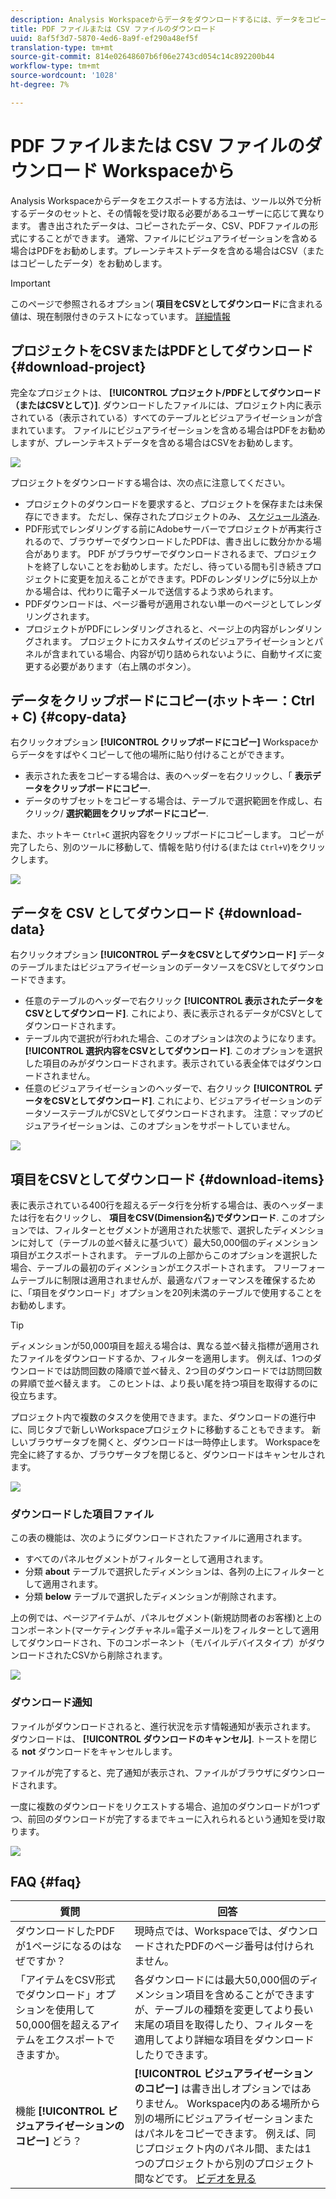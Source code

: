 ```yaml
---
description: Analysis Workspaceからデータをダウンロードするには、データをコピーするか、PDFおよびCSV形式でダウンロードします。
title: PDF ファイルまたは CSV ファイルのダウンロード
uuid: 8af5f3d7-5870-4ed6-8a9f-ef290a48ef5f
translation-type: tm+mt
source-git-commit: 814e02648607b6f06e2743cd054c14c892200b44
workflow-type: tm+mt
source-wordcount: '1028'
ht-degree: 7%

---
```



# PDF ファイルまたは CSV ファイルのダウンロード Workspaceから

Analysis Workspaceからデータをエクスポートする方法は、ツール以外で分析するデータのセットと、その情報を受け取る必要があるユーザーに応じて異なります。 書き出されたデータは、コピーされたデータ、CSV、PDFファイルの形式にすることができます。 通常、ファイルにビジュアライゼーションを含める場合はPDFをお勧めします。プレーンテキストデータを含める場合はCSV（またはコピーしたデータ）をお勧めします。

>[!IMPORTANT]
>
> このページで参照されるオプション( **項目をCSVとしてダウンロード**&#x200B;に含まれる値は、現在制限付きのテストになっています。 [詳細情報](https://docs.adobe.com/content/help/ja-JP/analytics/landing/an-releases.html)

## プロジェクトをCSVまたはPDFとしてダウンロード {#download-project}

完全なプロジェクトは、 **[!UICONTROL プロジェクト/PDFとしてダウンロード（またはCSVとして）]**. ダウンロードしたファイルには、プロジェクト内に表示されている（表示されている）すべてのテーブルとビジュアライゼーションが含まれています。 ファイルにビジュアライゼーションを含める場合はPDFをお勧めしますが、プレーンテキストデータを含める場合はCSVをお勧めします。

![](assets/download-project.png)

プロジェクトをダウンロードする場合は、次の点に注意してください。

* プロジェクトのダウンロードを要求すると、プロジェクトを保存または未保存にできます。 ただし、保存されたプロジェクトのみ、 [スケジュール済み](https://docs.adobe.com/content/help/en/analytics/analyze/analysis-workspace/curate-share/t-schedule-report.html).
* PDF形式でレンダリングする前にAdobeサーバーでプロジェクトが再実行されるので、ブラウザーでダウンロードしたPDFは、書き出しに数分かかる場合があります。 PDF がブラウザーでダウンロードされるまで、プロジェクトを終了しないことをお勧めします。ただし、待っている間も引き続きプロジェクトに変更を加えることができます。PDFのレンダリングに5分以上かかる場合は、代わりに電子メールで送信するよう求められます。
* PDFダウンロードは、ページ番号が適用されない単一のページとしてレンダリングされます。
* プロジェクトがPDFにレンダリングされると、ページ上の内容がレンダリングされます。 プロジェクトにカスタムサイズのビジュアライゼーションとパネルが含まれている場合、内容が切り詰められないように、自動サイズに変更する必要があります（右上隅のボタン）。

## データをクリップボードにコピー(ホットキー：Ctrl + C) {#copy-data}

右クリックオプション **[!UICONTROL クリップボードにコピー]** Workspaceからデータをすばやくコピーして他の場所に貼り付けることができます。

* 表示された表をコピーする場合は、表のヘッダーを右クリックし、「 **表示データをクリップボードにコピー**.
* データのサブセットをコピーする場合は、テーブルで選択範囲を作成し、右クリック/ **選択範囲をクリップボードにコピー**.

また、ホットキー `Ctrl+C` 選択内容をクリップボードにコピーします。 コピーが完了したら、別のツールに移動して、情報を貼り付ける(または `Ctrl+V`)をクリックします。

![](assets/copy-selection.png)

## データを CSV としてダウンロード {#download-data}

右クリックオプション **[!UICONTROL データをCSVとしてダウンロード]** データのテーブルまたはビジュアライゼーションのデータソースをCSVとしてダウンロードできます。

* 任意のテーブルのヘッダーで右クリック **[!UICONTROL 表示されたデータをCSVとしてダウンロード]**. これにより、表に表示されるデータがCSVとしてダウンロードされます。
* テーブル内で選択が行われた場合、このオプションは次のようになります。 **[!UICONTROL 選択内容をCSVとしてダウンロード]**. このオプションを選択した項目のみがダウンロードされます。表示されている表全体ではダウンロードされません。
* 任意のビジュアライゼーションのヘッダーで、右クリック **[!UICONTROL データをCSVとしてダウンロード]**. これにより、ビジュアライゼーションのデータソーステーブルがCSVとしてダウンロードされます。 注意：マップのビジュアライゼーションは、このオプションをサポートしていません。

![](assets/download-data-viz.png)

## 項目をCSVとしてダウンロード {#download-items}

表に表示されている400行を超えるデータ行を分析する場合は、表のヘッダーまたは行を右クリックし、 **項目をCSV(Dimension名)でダウンロード**. このオプションでは、フィルターとセグメントが適用された状態で、選択したディメンションに対して（テーブルの並べ替えに基づいて）最大50,000個のディメンション項目がエクスポートされます。 テーブルの上部からこのオプションを選択した場合、テーブルの最初のディメンションがエクスポートされます。 フリーフォームテーブルに制限は適用されませんが、最適なパフォーマンスを確保するために、「項目をダウンロード」オプションを20列未満のテーブルで使用することをお勧めします。

>[!TIP]
>
> ディメンションが50,000項目を超える場合は、異なる並べ替え指標が適用されたファイルをダウンロードするか、フィルターを適用します。 例えば、1つのダウンロードでは訪問回数の降順で並べ替え、2つ目のダウンロードでは訪問回数の昇順で並べ替えます。 このヒントは、より長い尾を持つ項目を取得するのに役立ちます。

プロジェクト内で複数のタスクを使用できます。また、ダウンロードの進行中に、同じタブで新しいWorkspaceプロジェクトに移動することもできます。 新しいブラウザータブを開くと、ダウンロードは一時停止します。 Workspaceを完全に終了するか、ブラウザータブを閉じると、ダウンロードはキャンセルされます。

![](assets/download-items.png)

### ダウンロードした項目ファイル

この表の機能は、次のようにダウンロードされたファイルに適用されます。

* すべてのパネルセグメントがフィルターとして適用されます。
* 分類 **about** テーブルで選択したディメンションは、各列の上にフィルターとして適用されます。
* 分類 **below** テーブルで選択したディメンションが削除されます。

上の例では、ページアイテムが、パネルセグメント(新規訪問者のお客様)と上のコンポーネント(マーケティングチャネル=電子メール)をフィルターとして適用してダウンロードされ、下のコンポーネント（モバイルデバイスタイプ）がダウンロードされたCSVから削除されます。

![](assets/downloaded-file.png)

### ダウンロード通知

ファイルがダウンロードされると、進行状況を示す情報通知が表示されます。 ダウンロードは、 **[!UICONTROL ダウンロードのキャンセル]**. トーストを閉じる **not** ダウンロードをキャンセルします。

ファイルが完了すると、完了通知が表示され、ファイルがブラウザにダウンロードされます。

一度に複数のダウンロードをリクエストする場合、追加のダウンロードが1つずつ、前回のダウンロードが完了するまでキューに入れられるという通知を受け取ります。

![](assets/toast.png)

## FAQ {#faq}

| 質問 | 回答 |
| --- | --- |
| ダウンロードしたPDFが1ページになるのはなぜですか？ | 現時点では、Workspaceでは、ダウンロードされたPDFのページ番号は付けられません。 |
| 「アイテムをCSV形式でダウンロード」オプションを使用して50,000個を超えるアイテムをエクスポートできますか。 | 各ダウンロードには最大50,000個のディメンション項目を含めることができますが、テーブルの種類を変更してより長い末尾の項目を取得したり、フィルターを適用してより詳細な項目をダウンロードしたりできます。 |
| 機能 **[!UICONTROL ビジュアライゼーションのコピー]** どう？ | **[!UICONTROL ビジュアライゼーションのコピー]** は書き出しオプションではありません。 Workspace内のある場所から別の場所にビジュアライゼーションまたはパネルをコピーできます。 例えば、同じプロジェクト内のパネル間、または1つのプロジェクトから別のプロジェクト間などです。 [ビデオを見る](https://www.youtube.com/watch?v=lvmAdKNfWQw) |

